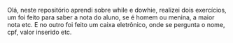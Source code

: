 Olá, neste repositório aprendi sobre while e dowhie, realizei dois exercícios, um foi feito para saber a nota do aluno, se é homem ou menina, a maior nota etc. E no outro foi feito um caixa eletrônico, onde se pergunta o nome, cpf, valor inserido etc.

